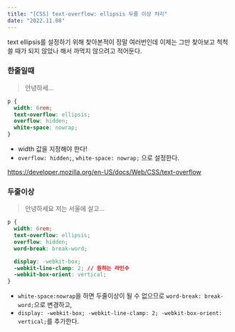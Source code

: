 ```yaml
---
title: "[CSS] text-overflow: ellipsis 두줄 이상 처리"
date: "2022.11.08"
---
```


text ellipsis를 설정하기 위해 찾아본적이 정말 여러번인데 이제는 그만 찾아보고 척척 쓸 때가 되지 않았나 해서 까먹지 않으려고 적어둔다.

### 한줄일때

> 안녕하세...

```css
p {
  width: 6rem;
  text-overflow: ellipsis;
  overflow: hidden;
  white-space: nowrap;
}
```

- width 값을 지정해야 한다!
- `overflow: hidden;`, `white-space: nowrap;` 으로 설정한다.

https://developer.mozilla.org/en-US/docs/Web/CSS/text-overflow

### 두줄이상

> 안녕하세요 저는
> 서울에 살고...

```css
p {
  width: 6rem;
  text-overflow: ellipsis;
  overflow: hidden;
  word-break: break-word;

  display: -webkit-box;
  -webkit-line-clamp: 2; // 원하는 라인수
  -webkit-box-orient: vertical;
}
```

- `white-space:nowrap`을 하면 두줄이상이 될 수 없으므로 `word-break: break-word;`으로 변경하고,
- `display: -webkit-box; -webkit-line-clamp: 2; -webkit-box-orient: vertical;`를 추가한다.
